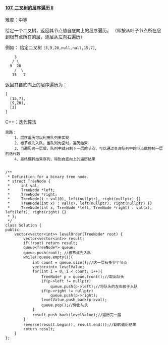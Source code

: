 #### [107. 二叉树的层序遍历 II](https://leetcode-cn.com/problems/binary-tree-level-order-traversal-ii/)

难度：中等

给定一个二叉树，返回其节点值自底向上的层序遍历。 （即按从叶子节点所在层到根节点所在的层，逐层从左向右遍历）

例如：
给定二叉树 `[3,9,20,null,null,15,7]`,

```
    3
   / \
  9  20
    /  \
   15   7
```

返回其自底向上的层序遍历为：

```
[
  [15,7],
  [9,20],
  [3]
]
```



C++：迭代算法

```
思路：
	1、层序遍历可以利用队列来实现
	2、根节点先入队，当队列为空时，遍历结束
	3、当遍历完一层后，队列中就只剩下一层的节点，可以通过查询队列中的节点数控制一层的迭代数
	4、最终翻转结果序列，得到自底向上的遍历结果
	
	
/**
 * Definition for a binary tree node.
 * struct TreeNode {
 *     int val;
 *     TreeNode *left;
 *     TreeNode *right;
 *     TreeNode() : val(0), left(nullptr), right(nullptr) {}
 *     TreeNode(int x) : val(x), left(nullptr), right(nullptr) {}
 *     TreeNode(int x, TreeNode *left, TreeNode *right) : val(x), left(left), right(right) {}
 * };
 */
class Solution {
public:
    vector<vector<int>> levelOrder(TreeNode* root) {
        vector<vector<int>> result;
        if(!root) return result;
        queue<TreeNode*> queue;
        queue.push(root); //根节点先入队
        while(!queue.empty()){
            int count = queue.size();//这一层有多少个节点
            vector<int> levelValue;
            for(int i = 0; i < count; i++){
                TreeNode* p = queue.front();//取出队头
                if(p->left != nullptr) 
                    queue.push(p->left);//将队头的左右孩子入队
                if(p->right != nullptr) 
                    queue.push(p->right);
                levelValue.push_back(p->val);
                queue.pop();//弹出队头
            }
            result.push_back(levelValue);//遍历完一层
        }
        reverse(result.begin(), result.end());//翻转遍历结果
        return result;
    }
};
```

